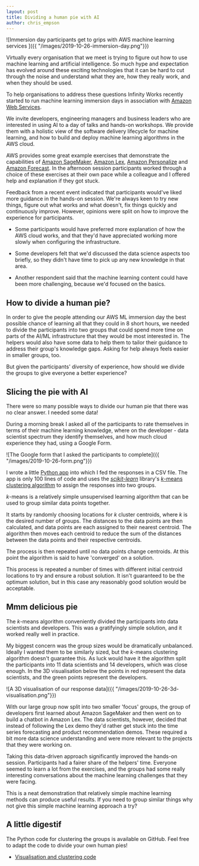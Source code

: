 ```yaml
---
layout: post
title: Dividing a human pie with AI
author: chris_empson
---
```


![Immersion day participants get to grips with AWS machine learning services ]({{ "/images/2019-10-26-immersion-day.png"}})

Virtually every organisation that we meet is trying to figure out how to use machine learning and artificial intelligence. So much hype and expectation has evolved around these exciting technologies that it can be hard to cut through the noise and understand what they are, how they really work, and when they should be used.

To help organisations to address these questions Infinity Works recently started to run machine learning immersion days in association with [Amazon Web Services](https://aws.amazon.com/). 

We invite developers, engineering managers and business leaders who are interested in using AI to a day of talks and hands-on workshops. We provide them with a holistic view of the software delivery lifecycle for machine learning, and how to build and deploy machine learning algorithms in the AWS cloud.

AWS provides some great example exercises that demonstrate the capabilities of [Amazon SageMaker](https://aws.amazon.com/sagemaker/), [Amazon Lex](https://aws.amazon.com/lex/), [Amazon Personalize](https://aws.amazon.com/personalize/) and [Amazon Forecast](https://aws.amazon.com/forecast/). In the afternoon session participants worked through a choice of these exercises at their own pace while a colleague and I offered help and explanation if they got stuck.

Feedback from a recent event indicated that participants would've liked more guidance in the hands-on session. We're always keen to try new things, figure out what works and what doesn't, fix things quickly and continuously improve. However, opinions were split on how to improve the experience for participants.

* Some participants would have preferred more explanation of how the AWS cloud works, and that they'd have appreciated working more slowly when configuring the infrastructure.

* Some developers felt that we'd discussed the data science aspects too briefly, so they didn't have time to pick up any new knowledge in that area.

* Another respondent said that the machine learning content could have been more challenging, because we'd focused on the basics.

## How to divide a human pie?
In order to give the people attending our AWS ML immersion day the best possible chance of learning all that they could in 8 short hours, we needed to divide the participants into two groups that could spend more time on parts of the AI/ML infrastructure that they would be most interested in. The helpers would also have some data to help them to tailor their guidance to address their group's knowledge gaps. Asking for help always feels easier in smaller groups, too.

But given the participants' diversity of experience, how should we divide the groups to give everyone a better experience?

## Slicing the pie with AI

There were so many possible ways to divide our human pie that there was no clear answer. I needed some data!

During a morning break I asked all of the participants to rate themselves in terms of their machine learning knowledge, where on the developer - data scientist spectrum they identify themselves, and how much cloud experience they had, using a Google Form.

![The Google form that I asked the participants to complete]({{ "/images/2019-10-26-form.png"}})

I wrote a little [Python app](https://github.com/mcmont/mldemos/tree/master/human-pie-divider) into which I fed the responses in a CSV file. The app is only 100 lines of code and uses the [_scikit-learn_](https://scikit-learn.org/) library's [_k_-means clustering algorithm](https://scikit-learn.org/stable/modules/clustering.html#k-means) to assign the responses into two groups.

_k_-means is a relatively simple unsupervised learning algorithm that can be used to group similar data points together. 

It starts by randomly choosing locations for _k_ cluster centroids, where _k_ is the desired number of groups. The distances to the data points are then calculated, and data points are each assigned to their nearest centroid. The algorithm then moves each centroid to reduce the sum of the distances between the data points and their respective centroids.

The process is then repeated until no data points change centroids. At this point the algorithm is said to have 'converged' on a solution.

This process is repeated a number of times with different initial centroid locations to try and ensure a robust solution. It isn't guaranteed to be the optimum solution, but in this case any reasonably good solution would be acceptable. 

## Mmm delicious pie
The _k_-means algorithm conveniently divided the participants into data scientists and developers. This was a gratifyingly simple solution, and it worked really well in practice. 

My biggest concern was the group sizes would be dramatically unbalanced. Ideally I wanted them to be similarly sized, but the _k_-means clustering algorithm doesn't guarantee this. As luck would have it the algorithm split the participants into 11 data scientists and 14 developers, which was close enough. In the 3D visualisation below the points in red represent the data scientists, and the green points represent the developers.

![A 3D visualisation of our response data]({{ "/images/2019-10-26-3d-visualisation.png"}})

With our large group now split into two smaller 'focus' groups, the group of developers first learned about Amazon SageMaker and then went on to build a chatbot in Amazon Lex. The data scientists, however, decided that instead of following the Lex demo they'd rather get stuck into the time series forecasting and product recommendation demos. These required a bit more data science understanding and were more relevant to the projects that they were working on.

Taking this data-driven approach significantly improved the hands-on session. Participants had a fairer share of the helpers' time. Everyone seemed to learn a lot from the exercises, and the groups had some really interesting conversations about the machine learning challenges that they were facing.

This is a neat demonstration that relatively simple machine learning methods can produce useful results. If you need to group similar things why not give this simple machine learning approach a try? 

## A little digestif
The Python code for clustering the groups is available on GitHub. Feel free to adapt the code to divide your own human pies!

* [Visualisation and clustering code](https://github.com/mcmont/mldemos/tree/master/human-pie-divider)
